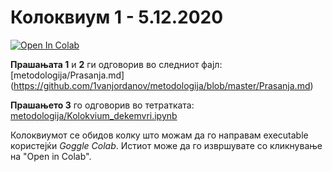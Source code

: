 # Колоквиум 1 - 5.12.2020

[![Open In Colab](https://colab.research.google.com/assets/colab-badge.svg)](https://colab.research.google.com/drive/1U83kxeCRj55i0NC6n4o-s1XqVl4FWzpu?usp=sharing)


**Прашањата 1** и **2** ги одговорив во следниот фајл: [metodologija/Prasanja.md] (https://github.com/1vanjordanov/metodologija/blob/master/Prasanja.md)

**Прашањето 3** го одговорив во тетратката: [metodologija/Kolokvium_dekemvri.ipynb](https://github.com/1vanjordanov/metodologija/blob/master/Kolokvium_dekemvri.ipynb)

Колоквиумот се обидов колку што можам да го направам executable користејќи *Goggle Colab*. Истиот може да го извршувате со кликнување на "Open in Colab".
